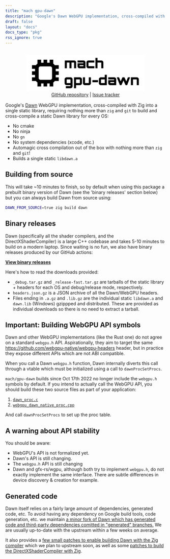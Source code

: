 ```yaml
---
title: "mach gpu-dawn"
description: "Google's Dawn WebGPU implementation, cross-compiled with Zig into a single static library "
draft: false
layout: "docs"
docs_type: "pkg"
rss_ignore: true
---
```


<div style="display: flex; flex-direction: column; justify-content: space-between; align-items: center; margin-bottom: 1rem;">
    <picture>
        <source media="(prefers-color-scheme: dark)" srcset="/assets/mach/gpu-dawn-full-dark.svg">
        <img alt="mach-gpu-dawn" src="/assets/mach/gpu-dawn-full-light.svg" style="height: 7rem; margin-top: 1rem;">
    </picture>
    <span>
        <a href="https://github.com/hexops/mach-gpu-dawn">GitHub repository</a> | <a href="https://github.com/hexops/mach/issues?q=is%3Aissue+is%3Aopen+label%3Agpu-dawn">Issue tracker</a>
    </span>
</div>

Google's [Dawn](https://dawn.googlesource.com/dawn/) WebGPU implementation, cross-compiled with Zig into a single static library, requiring nothing more than `zig` and `git` to build and cross-compile a static Dawn library for every OS:

* No cmake
* No ninja
* No `gn`
* No system dependencies (xcode, etc.)
* Automagic cross compilation out of the box with nothing more than `zig` and `git`!
* Builds a single static `libdawn.a`

## Building from source

This will take ~10 minutes to finish, so by default when using this package a prebuilt binary version of Dawn (see the 'binary releases' section below) but you can always build Dawn from source using:

```sh
DAWN_FROM_SOURCE=true zig build dawn
```

## Binary releases

Dawn (specifically all the shader compilers, and the DirectXShaderCompiler) is a large C++ codebase and takes 5-10 minutes to build on a modern laptop. Since waiting is no fun, we also have binary releases produced by our GitHub actions:

**[View binary releases](https://github.com/hexops/mach-gpu-dawn/releases/latest)**

Here's how to read the downloads provided:

* `_debug.tar.gz` and `_release-fast.tar.gz` are tarballs of the static library + headers for each OS and debug/release mode, respectively.
* `headers.json.gz` is a JSON archive of all the Dawn/WebGPU headers.
* Files ending in `.a.gz` and `.lib.gz` are the individual static `libdawn.a` and `dawn.lib` (Windows) gzippped and distributed. These are provided as individual downloads so there is no need to extract a tarball.

## Important: Building WebGPU API symbols

Dawn and other WebGPU implementations (like the Rust one) do not agree on a standard `webgpu.h` API. Aspirationally, they aim to target the same https://github.com/webgpu-native/webgpu-headers header, but in practice they expose different APIs which are not ABI compatible.

When you call a Dawn `webgpu.h` function, Dawn internally diverts this call through a vtable which must be initialized using a call to `dawnProcSetProcs`.

`mach/gpu-dawn` builds since Oct 17th 2022 no longer include the `webgpu.h` symbols by default. If you intend to actually call the WebGPU API, you should build these two source files as part of your application:

1. [`dawn_proc.c`](https://raw.githubusercontent.com/hexops/dawn/generated-2023-08-10.1691685418/out/Debug/gen/src/dawn/dawn_proc.c)
2. [`webgpu_dawn_native_proc.cpp`](https://raw.githubusercontent.com/hexops/dawn/generated-2023-08-10.1691685418/out/Debug/gen/src/dawn/native/webgpu_dawn_native_proc.cpp)

And call `dawnProcSetProcs` to set up the proc table.

## A warning about API stability

You should be aware:

* WebGPU's API is not formalized yet.
* Dawn's API is still changing.
* The `webgpu.h` API is still changing
* Dawn and gfx-rs/wgpu, although both try to implement `webgpu.h`, do not exactly implement the same interface. There are subtle differences in device discovery & creation for example.

## Generated code

Dawn itself relies on a fairly large amount of dependencies, generated code, etc. To avoid having any dependency on Google build tools, code generation, etc. we maintain [a minor fork of Dawn which has generated code and third-party dependencies comitted in "generated" branches.](https://github.com/hexops/dawn/tree/main/mach) We are usually up-to-date with the upstream within a few weeks on average.

It also provides a [few small patches to enable building Dawn with the Zig compiler](https://github.com/hexops/mach/issues/168) which we plan to upstream soon, as well as some [patches to build the DirectXShaderCompiler with Zig](https://github.com/hexops/mach/issues/151).
